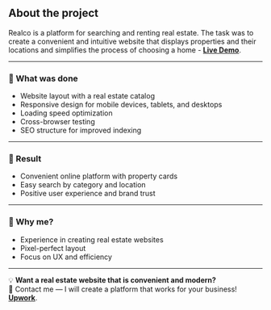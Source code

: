 ## About the project
Realco is a platform for searching and renting real estate. The task was to create a convenient and intuitive website that displays properties and their locations and simplifies the process of choosing a home - <a href="https://mykhailo-pls.github.io/Realco/" target="_blank"><strong>Live Demo</strong></a>.

---

### 🔧 What was done
- Website layout with a real estate catalog
- Responsive design for mobile devices, tablets, and desktops
- Loading speed optimization
- Cross-browser testing
- SEO structure for improved indexing

---

### 🎯 Result
- Convenient online platform with property cards  
- Easy search by category and location  
- Positive user experience and brand trust  

---

### 🚀 Why me?
- Experience in creating real estate websites  
- Pixel-perfect layout  
- Focus on UX and efficiency  

---

💡 **Want a real estate website that is convenient and modern?**  
📩 Contact me — I will create a platform that works for your business! <a href="https://www.upwork.com/freelancers/~01d031fcb9212d485e" target="_blank"><strong>Upwork</strong></a>.
